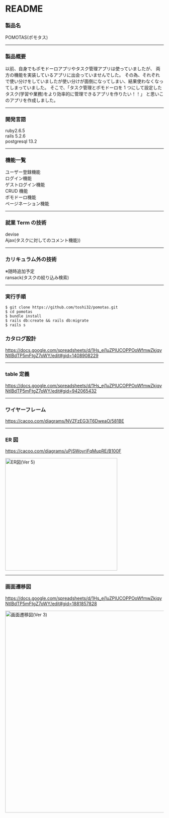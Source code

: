 # README

### 製品名

POMOTAS(ポモタス)

---

### 製品概要

以前、自身でもポモドーロアプリやタスク管理アプリは使っていましたが、
両方の機能を実装しているアプリに出会っていませんでした。
その為、それぞれで使い分けをしていましたが使い分けが面倒になってしまい、結果使わなくなってしまっていました。
そこで、「タスク管理とポモドーロを 1 つにして設定したタスク(学習や業務)をより効率的に管理できるアプリを作りたい！！」
と思いこのアプリを作成しました。

---

### 開発言語

ruby2.6.5<br>
rails 5.2.6<br>
postgresql 13.2<br>

---

### 機能一覧

ユーザー登録機能<br>
ログイン機能<br>
ゲストログイン機能<br>
CRUD 機能<br>
ポモドーロ機能<br>
ページネーション機能<br>

---

### 就業 Term の技術

devise<br>
Ajax(タスクに対してのコメント機能))<br>

---

### カリキュラム外の技術

※随時追加予定<br>
ransack(タスクの絞り込み検索)<br>

---

### 実行手順

```
$ git clone https://github.com/toshi32/pomotas.git
$ cd pomotas
$ bundle install
$ rails db:create && rails db:migrate
$ rails s
```

### カタログ設計

https://docs.google.com/spreadsheets/d/1Hs_ej1uZPlUCOPPOoWfmwZkjqyNtIBdTP5mFtgZ7oWY/edit#gid=1408908229

---

### table 定義

https://docs.google.com/spreadsheets/d/1Hs_ej1uZPlUCOPPOoWfmwZkjqyNtIBdTP5mFtgZ7oWY/edit#gid=942065432

---

### ワイヤーフレーム

https://cacoo.com/diagrams/NVZFzEG3iT6DweaO/581BE

---

### ER 図

https://cacoo.com/diagrams/uPjSWoyriFqMupRE/B100F

<img width="356" alt="ER図(Ver 5)" src="https://user-images.githubusercontent.com/79957027/122858094-a42c1c80-d354-11eb-8c7f-cacc00c656d5.png">

---

### 画面遷移図

https://docs.google.com/spreadsheets/d/1Hs_ej1uZPlUCOPPOoWfmwZkjqyNtIBdTP5mFtgZ7oWY/edit#gid=1881857828

<img width="639" alt="画面遷移図(Ver 3)" src="https://user-images.githubusercontent.com/79957027/122197173-e4ae1500-ced2-11eb-8eb5-200534ef56b0.png">
